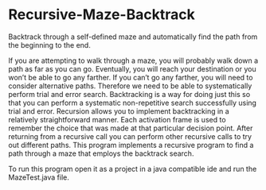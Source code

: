 # Recursive-Maze-Backtrack
Backtrack through a self-defined maze and automatically find the path from the beginning to the end.


If you are attempting to walk through a maze, you will probably walk down a path as far as you can go. Eventually, you will reach your destination or you won’t be able to go any farther. If you can’t go any farther, you will need to consider alternative paths. Therefore we need to be able to systematically perform trial and error search. Backtracking is a way for doing just this so that you can perform a systematic non-repetitive search successfully using trial and error. Recursion allows you to implement backtracking in a relatively straightforward manner. Each activation frame is used to remember the choice that was made at that particular decision point. After returning from a recursive call you can perform other recursive calls to try out different paths.
This program implements a recursive program to find a path through a maze that employs the backtrack search.

To run this program open it as a project in a java compatible ide and run the MazeTest.java file.
